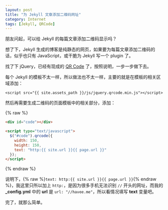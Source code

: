 ```yaml
---
layout: post
title: "为 Jekyll 文章添加二维码网址"
category: Internet
tags: [Jekyll, QRCode]
---
```


朋友问起，可以给 Jekyll 的每篇文章添加二维码显示吗？

想了下，Jekyll 生成的博客是纯静态的网页，如果要为每篇文章添加二维码的话，似乎也只有 JavaScript，或干脆为 Jekyll 写一个 plugin 了。

找了下 jQuery，已经有现成的 [QR Code](https://github.com/jeromeetienne/jquery-qrcode) 了，按照说明，一步一步做下去。

<!-- more -->
每个 Jekyll 的模板不太一样，所以做法也不太一样，主要的就是在模板的相关区域添加：

    <script src="{{ site.assets_path }}/js/jquery.qrcode.min.js"></script>

然后再需要生成二维码的页面模板中的相关部分，添加：

{% raw %}
```html
<div id="code"></div>

<script type="text/javascript">
  $("#code").qrcode({
    width: 150,
    height: 150,
    text: "http:{{ site.url }}{{ page.url }}"
  });
</script>
```
{% endraw %}

说明下，{% raw %}`text: http:{{ site.url }}{{ page.url }}`{% endraw %}，我这里只所以加上 `http:`，是因为很多手机无法识别 `//` 开头的网址，而我的 **_config.yml** 中的 **url** 是 `url: "//havee.me"`，所以看情况填写 **text** 变量吧。

完了，就那么简单。
